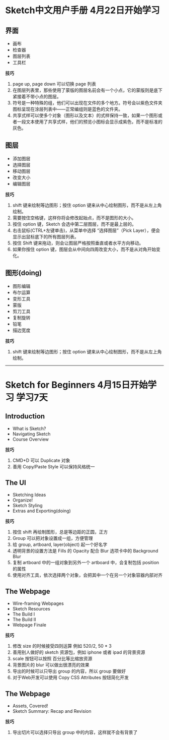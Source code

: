 # Sketch中文用户手册 4月22日开始学习

## 界面

* 画布
* 检查器
* 图层列表
* 工具栏

**技巧**

1. page up, page down 可以切换 page 列表
2. 在图层列表里，那些使用了蒙版的图层名前会有一个小点，它的蒙版则是底下紧接着不带小点的图层。
3. 符号是一种特殊的组，他们可以出现在文件的多个地方。符号会以紫色文件夹图标呈现在涂层列表中——正常编组则是蓝色的文件夹。
4. 共享式样可以使多个对象（图形以及文本）的式样保持一致，如果一个图形或者一段文本使用了共享式样，他们的预览小图标会显示成紫色，而不是标准的灰色。

## 图层

* 添加图层
* 选择图层
* 移动图层
* 改变大小
* 编辑图层

**技巧**

1. shift 键来绘制等边图形；按住 option 键来从中心绘制图形，而不是从左上角绘制。
2. 需要按住空格键，这样你将会修改起始点，而不是图形的大小。
3. 按住 option 键，Sketch 会选中第二层图层，而不是最上层的。
4. 右击鼠标(CTRL+左键单击)，从菜单中选择 “选择图层”（Pick Layer），便会显示出鼠标底下的所有图层列表。
5. 按住 Shift 键来拖动，则会让图层严格按照垂直或者水平方向移动。
6. 如果你按住 option 键，图层会从中间向四周改变大小，而不是从对角开始变化。

## 图形(doing)

* 图形编辑
* 布尔运算
* 变形工具
* 蒙版
* 剪刀工具
* 复制旋转
* 铅笔
* 描边宽度


**技巧**

1. shift 键来绘制等边图形；按住 option 键来从中心绘制图形，而不是从左上角绘制。

---

# Sketch for Beginners 4月15日开始学习 学习7天

## Introduction

* What is Sketch?
* Navigating Sketch
* Course Overview

**技巧**

1. CMD+D 可以 Duplicate 对象
2. 善用 Copy/Paste Style 可以保持风格统一

## The UI

* Sketching Ideas
* Organize!
* Sketch Styling
* Extras and Exporting(doing)

**技巧**

1. 按住 shift 再绘制图形，总是等边距的正圆，正方
2. Group 可以把对象设置成一组，方便管理
3. 给 group, artboard, layer(object) 起一个好名字
4. 透明背景的设置方法是 Fills 的 Opacity 配合 Blur 选项卡中的 Background Blur
5. 复制 artboard 中的一组对象到另外一个 artboard 中，会复制包括 position 的属性
6. 使用对齐工具，依次选择两个对象，会把其中一个在另一个对象容器内部对齐

## The Webpage

* Wire-framing Webpages
* Sketch Resources
* The Build I
* The Build II
* Webpage Finale

**技巧**

1. 修改 size 的时候接受四则运算 例如 520/2, 50 * 3
2. 善用别人做好的 sketch 资源包，例如 iphone 或者 ipad 的背景资源
3. scale 按钮可以按照 百分比等比缩放资源
4. 背景图片的 blur 可以做出很漂亮的效果
5. 导出的时候可以只导出 group 的内容，所以 group 要做好
6. 对于Web开发可以使用 Copy CSS Attributes 按钮简化开发

## The Webpage

* Assets, Covered!
* Sketch Summary: Recap and Revision

**技巧**

1. 导出切片可以选择只导出 group 中的内容，这样就不会有背景了
